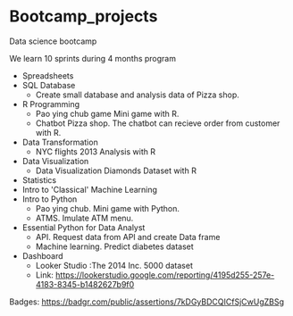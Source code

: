 # Bootcamp_projects
Data science bootcamp 

We learn 10 sprints during 4 months program

- Spreadsheets
- SQL Database
  - Create small database and analysis data of Pizza shop. 
- R Programming
  - Pao ying chub game Mini game with R.
  - Chatbot Pizza shop. The chatbot can recieve order from customer with R.
- Data Transformation
  - NYC flights 2013 Analysis with R
- Data Visualization
  - Data Visualization Diamonds Dataset with R
- Statistics
- Intro to 'Classical' Machine Learning
- Intro to Python
  - Pao ying chub. Mini game with Python.
  - ATMS. Imulate ATM menu. 
- Essential Python for Data Analyst
  - API. Request data from API and create Data frame
  - Machine learning. Predict diabetes dataset
- Dashboard
  - Looker Studio :The 2014 Inc. 5000 dataset 
  - Link: https://lookerstudio.google.com/reporting/4195d255-257e-4183-8345-b1482627b9f0 


Badges: https://badgr.com/public/assertions/7kDGyBDCQICfSjCwUgZBSg
